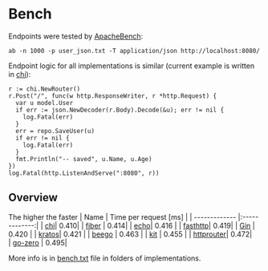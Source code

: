 # Bench
Endpoints were tested by [ApacheBench](https://httpd.apache.org/docs/2.4/programs/ab.html):
```
ab -n 1000 -p user_json.txt -T application/json http://localhost:8080/
```
Endpoint logic for all implementations is similar (current example is written in [chi](https://github.com/go-chi/chi)):
```
r := chi.NewRouter()
r.Post("/", func(w http.ResponseWriter, r *http.Request) {
  var u model.User
  if err := json.NewDecoder(r.Body).Decode(&u); err != nil {
    log.Fatal(err)
  }
  err = repo.SaveUser(u)
  if err != nil {
    log.Fatal(err)
  }
  fmt.Println("-- saved", u.Name, u.Age)
})
log.Fatal(http.ListenAndServe(":8080", r))
```

## Overview
The higher the faster
| Name                                      | Time per request [ms]        |
| -------------                             |:-------------:|
| [chi](https://github.com/go-chi/chi)| 0.410|
| [fiber](https://github.com/gofiber/fiber) | 0.414| 
| [echo](https://github.com/labstack/echo)| 0.416 | 
| [fasthttp](https://github.com/valyala/fasthttp)| 0.419| 
| [Gin](https://github.com/gin-gonic/gin)   | 0.420          |
| [kratos](https://github.com/go-kratos/kratos)| 0.421 | 
| [beego](https://github.com/beego/beego)   | 0.463     | 
| [kit](https://github.com/go-kit/kit) | 0.455     | 
| [httprouter](https://github.com/julienschmidt/httprouter)| 0.472|  
| [go-zero](https://github.com/zeromicro/go-zero) | 0.495| 

More info is in [bench.txt](https://github.com/forChin/go-frameworks-pros-and-cons/blob/main/bench/fiber-crud/bench.txt) file in folders of implementations.
